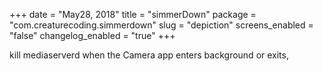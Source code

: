 +++
date = "May28, 2018"
title = "simmerDown"
package = "com.creaturecoding.simmerdown"
slug = "depiction"
screens_enabled = "false"
changelog_enabled = "true"
+++

kill mediaserverd when the Camera app enters background or exits, 